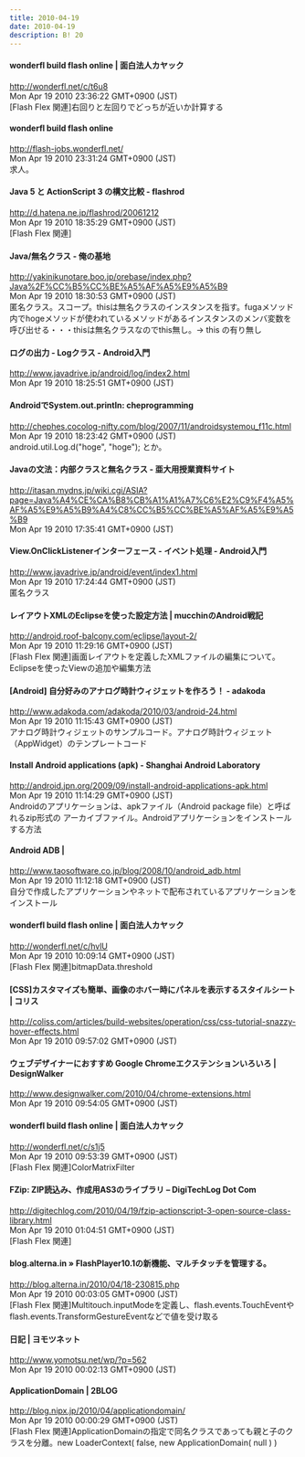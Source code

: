```yaml
---
title: 2010-04-19
date: 2010-04-19
description: B! 20
---
```


#### wonderfl build flash online | 面白法人カヤック
http://wonderfl.net/c/t6u8<br>
Mon Apr 19 2010 23:36:22 GMT+0900 (JST)<br>
[Flash Flex 関連]右回りと左回りでどっちが近いか計算する


#### wonderfl build flash online
http://flash-jobs.wonderfl.net/<br>
Mon Apr 19 2010 23:31:24 GMT+0900 (JST)<br>
求人。


#### Java 5 と ActionScript 3 の構文比較 - flashrod
http://d.hatena.ne.jp/flashrod/20061212<br>
Mon Apr 19 2010 18:35:29 GMT+0900 (JST)<br>
[Flash Flex 関連]


#### Java/無名クラス - 俺の基地
http://yakinikunotare.boo.jp/orebase/index.php?Java%2F%CC%B5%CC%BE%A5%AF%A5%E9%A5%B9<br>
Mon Apr 19 2010 18:30:53 GMT+0900 (JST)<br>
匿名クラス。スコープ。thisは無名クラスのインスタンスを指す。fugaメソッド内でhogeメソッドが使われているメソッドがあるインスタンスのメンバ変数を呼び出せる・・・thisは無名クラスなのでthis無し。→ this の有り無し


#### ログの出力 - Logクラス - Android入門
http://www.javadrive.jp/android/log/index2.html<br>
Mon Apr 19 2010 18:25:51 GMT+0900 (JST)<br>


#### AndroidでSystem.out.println: cheprogramming
http://chephes.cocolog-nifty.com/blog/2007/11/androidsystemou_f11c.html<br>
Mon Apr 19 2010 18:23:42 GMT+0900 (JST)<br>
android.util.Log.d("hoge", "hoge"); とか。


#### Javaの文法：内部クラスと無名クラス - 亜大用授業資料サイト
http://itasan.mydns.jp/wiki.cgi/ASIA?page=Java%A4%CE%CA%B8%CB%A1%A1%A7%C6%E2%C9%F4%A5%AF%A5%E9%A5%B9%A4%C8%CC%B5%CC%BE%A5%AF%A5%E9%A5%B9<br>
Mon Apr 19 2010 17:35:41 GMT+0900 (JST)<br>


#### View.OnClickListenerインターフェース - イベント処理 - Android入門
http://www.javadrive.jp/android/event/index1.html<br>
Mon Apr 19 2010 17:24:44 GMT+0900 (JST)<br>
匿名クラス


#### レイアウトXMLのEclipseを使った設定方法  |  mucchinのAndroid戦記
http://android.roof-balcony.com/eclipse/layout-2/<br>
Mon Apr 19 2010 11:29:16 GMT+0900 (JST)<br>
[Flash Flex 関連]画面レイアウトを定義したXMLファイルの編集について。Eclipseを使ったViewの追加や編集方法


#### [Android] 自分好みのアナログ時計ウィジェットを作ろう！ - adakoda
http://www.adakoda.com/adakoda/2010/03/android-24.html<br>
Mon Apr 19 2010 11:15:43 GMT+0900 (JST)<br>
アナログ時計ウィジェットのサンプルコード。アナログ時計ウィジェット（AppWidget）のテンプレートコード


#### Install Android applications (apk) - Shanghai Android Laboratory
http://android.jpn.org/2009/09/install-android-applications-apk.html<br>
Mon Apr 19 2010 11:14:29 GMT+0900 (JST)<br>
Androidのアプリケーションは、apkファイル（Android package file）と呼ばれるzip形式の アーカイブファイル。Androidアプリケーションをインストールする方法


#### Android ADB | 
http://www.taosoftware.co.jp/blog/2008/10/android_adb.html<br>
Mon Apr 19 2010 11:12:18 GMT+0900 (JST)<br>
自分で作成したアプリケーションやネットで配布されているアプリケーションをインストール


#### wonderfl build flash online | 面白法人カヤック
http://wonderfl.net/c/hvlU<br>
Mon Apr 19 2010 10:09:14 GMT+0900 (JST)<br>
[Flash Flex 関連]bitmapData.threshold


####   [CSS]カスタマイズも簡単、画像のホバー時にパネルを表示するスタイルシート | コリス
http://coliss.com/articles/build-websites/operation/css/css-tutorial-snazzy-hover-effects.html<br>
Mon Apr 19 2010 09:57:02 GMT+0900 (JST)<br>


#### ウェブデザイナーにおすすめ Google Chromeエクステンションいろいろ | DesignWalker
http://www.designwalker.com/2010/04/chrome-extensions.html<br>
Mon Apr 19 2010 09:54:05 GMT+0900 (JST)<br>


#### wonderfl build flash online | 面白法人カヤック
http://wonderfl.net/c/s1j5<br>
Mon Apr 19 2010 09:53:39 GMT+0900 (JST)<br>
[Flash Flex 関連]ColorMatrixFilter


#### FZip: ZIP読込み、作成用AS3のライブラリ – DigiTechLog Dot Com
http://digitechlog.com/2010/04/19/fzip-actionscript-3-open-source-class-library.html<br>
Mon Apr 19 2010 01:04:51 GMT+0900 (JST)<br>
[Flash Flex 関連]


#### blog.alterna.in » FlashPlayer10.1の新機能、マルチタッチを管理する。
http://blog.alterna.in/2010/04/18-230815.php<br>
Mon Apr 19 2010 00:03:05 GMT+0900 (JST)<br>
[Flash Flex 関連]Multitouch.inputModeを定義し、flash.events.TouchEventやflash.events.TransformGestureEventなどで値を受け取る


#### 日記 | ヨモツネット
http://www.yomotsu.net/wp/?p=562<br>
Mon Apr 19 2010 00:02:13 GMT+0900 (JST)<br>


#### ApplicationDomain | 2BLOG
http://blog.nipx.jp/2010/04/applicationdomain/<br>
Mon Apr 19 2010 00:00:29 GMT+0900 (JST)<br>
[Flash Flex 関連]ApplicationDomainの指定で同名クラスであっても親と子のクラスを分離。new LoaderContext( false, new ApplicationDomain( null ) )


